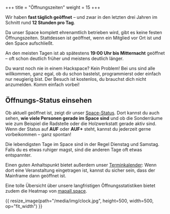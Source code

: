 +++
title = "Öffnungszeiten"
weight = 15
+++

Wir haben **fast täglich geöffnet** – und zwar in den letzten drei Jahren im Schnitt
rund **12 Stunden pro Tag**.

Da unser Space komplett ehrenamtlich betrieben wird, gibt es keine festen
Öffnungszeiten. Stattdessen ist geöffnet, wenn ein Mitglied vor Ort ist
und den Space aufschließt.

An den meisten Tagen ist ab spätestens **19:00 Uhr bis Mitternacht** geöffnet
– oft schon deutlich früher und meistens deutlich länger.

Du warst noch nie in einem Hackspace? Kein Problem! Bei uns sind alle
willkommen, ganz egal, ob du schon bastelst, programmierst oder einfach nur
neugierig bist. Der Besuch ist kostenlos, du brauchst dich nicht anzumelden.
Komm einfach vorbei!

## Öffnungs-Status einsehen

Ob aktuell geöffnet ist, zeigt dir unser [Space-Status](https://status.mainframe.io).
Dort kannst du auch sehen, **wie viele Personen gerade im Space sind** und ob die
Sonderräume wie zum Beispiel die Radstelle oder die Holzwerkstatt gerade aktiv sind.
Wenn der Status auf **AUF** oder **AUF+** steht, kannst du jederzeit gerne
vorbeikommen – ganz spontan!

Die lebendigsten Tage im Space sind in der Regel Dienstag und Samstag. Falls du
es etwas ruhiger magst, sind die anderen Tage oft etwas entspannter.

Einen guten Anhaltspunkt bietet außerdem unser [Terminkalender](@/calendar.md): Wenn dort eine
Veranstaltung eingetragen ist, kannst du sicher sein, dass der Mainframe dann
geöffnet ist.

Eine tolle Übersicht über unsere langfristigen Öffnungsstatistiken bietet zudem
die Heatmap von [mapall.space](https://mapall.space/heatmap/show.php?id=Mainframe).

{{ resize_image(path="/media/img/clock.jpg", height=500, width=500, op="fit_width") }}

